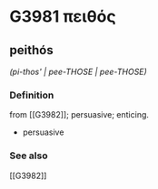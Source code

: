 # G3981 πειθός

## peithós

_(pi-thos' | pee-THOSE | pee-THOSE)_

### Definition

from [[G3982]]; persuasive; enticing.

- persuasive

### See also

[[G3982]]

